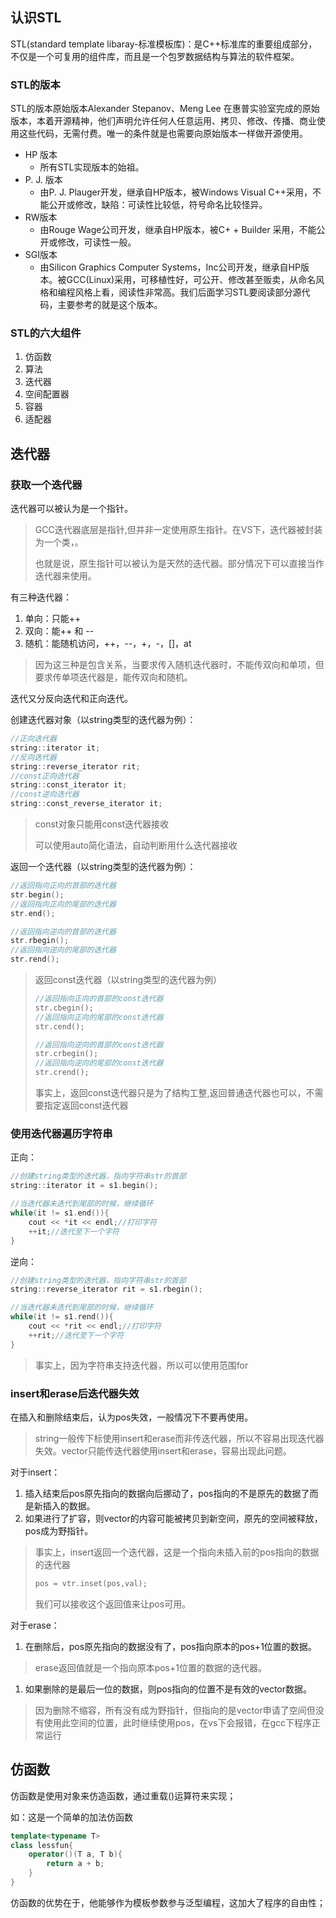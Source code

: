## 认识STL
STL(standard template libaray-标准模板库)：是C++标准库的重要组成部分，不仅是一个可复用的组件库，而且是一个包罗数据结构与算法的软件框架。
### STL的版本
STL的版本原始版本Alexander Stepanov、Meng Lee 在惠普实验室完成的原始版本，本着开源精神，他们声明允许任何人任意运用、拷贝、修改、传播、商业使用这些代码，无需付费。唯一的条件就是也需要向原始版本一样做开源使用。 

- HP 版本
	- 所有STL实现版本的始祖。
- P. J. 版本
	- 由P. J. Plauger开发，继承自HP版本，被Windows Visual C++采用，不能公开或修改，缺陷：可读性比较低，符号命名比较怪异。
- RW版本
	- 由Rouge Wage公司开发，继承自HP版本，被C+ + Builder 采用，不能公开或修改，可读性一般。
- SGI版本
	- 由Silicon Graphics Computer Systems，Inc公司开发，继承自HP版本。被GCC(Linux)采用，可移植性好，可公开、修改甚至贩卖，从命名风格和编程风格上看，阅读性非常高。我们后面学习STL要阅读部分源代码，主要参考的就是这个版本。
### STL的六大组件
1. 仿函数
2. 算法
3. 迭代器
4. 空间配置器
5. 容器
6. 适配器

## 迭代器
### 获取一个迭代器

迭代器可以被认为是一个指针。

> GCC迭代器底层是指针,但并非一定使用原生指针。在VS下，迭代器被封装为一个类，。
> 
> 也就是说，原生指针可以被认为是天然的迭代器。部分情况下可以直接当作迭代器来使用。

有三种迭代器：

1. 单向：只能++
1. 双向：能++ 和 --
2. 随机：能随机访问，++，--，+，-，\[\]，at

> 因为这三种是包含关系，当要求传入随机迭代器时，不能传双向和单项，但要求传单项迭代器是，能传双向和随机。

迭代又分反向迭代和正向迭代。

创建迭代器对象（以string类型的迭代器为例）：
```cpp
//正向迭代器
string::iterator it;
//反向迭代器
string::reverse_iterator rit;
//const正向迭代器
string::const_iterator it;
//const逆向迭代器
string::const_reverse_iterator it;
```
> const对象只能用const迭代器接收
> 
> 可以使用auto简化语法，自动判断用什么迭代器接收

返回一个迭代器（以string类型的迭代器为例）：
```cpp
//返回指向正向的首部的迭代器
str.begin();
//返回指向正向的尾部的迭代器
str.end();

//返回指向逆向的首部的迭代器
str.rbegin();
//返回指向逆向的尾部的迭代器
str.rend();
```
> 返回const迭代器（以string类型的迭代器为例）
> ```cpp
>//返回指向正向的首部的const迭代器
>str.cbegin();
>//返回指向正向的尾部的const迭代器
>str.cend();
>
>//返回指向逆向的首部的const迭代器
>str.crbegin();
>//返回指向逆向的尾部的const迭代器
>str.crend();
>```
>事实上，返回const迭代器只是为了结构工整,返回普通迭代器也可以，不需要指定返回const迭代器

### 使用迭代器遍历字符串

正向：
```cpp
//创建string类型的迭代器，指向字符串str的首部
string::iterator it = s1.begin();

//当迭代器未迭代到尾部的时候，继续循环
while(it != s1.end()){
	cout << *it << endl;//打印字符
	++it;//迭代至下一个字符
}
```
逆向：
```cpp
//创建string类型的迭代器，指向字符串str的首部
string::reverse_iterator rit = s1.rbegin();

//当迭代器未迭代到尾部的时候，继续循环
while(it != s1.rend()){
	cout << *rit << endl;//打印字符
	++rit;//迭代至下一个字符
}
```

> 事实上，因为字符串支持迭代器，所以可以使用范围for 
### insert和erase后迭代器失效
在插入和删除结束后，认为pos失效，一般情况下不要再使用。

> string一般传下标使用insert和erase而非传迭代器，所以不容易出现迭代器失效。vector只能传迭代器使用insert和erase，容易出现此问题。

对于insert：

1. 插入结束后pos原先指向的数据向后挪动了，pos指向的不是原先的数据了而是新插入的数据。
2. 如果进行了扩容，则vector的内容可能被拷贝到新空间，原先的空间被释放，pos成为野指针。
>事实上，insert返回一个迭代器，这是一个指向未插入前的pos指向的数据的迭代器
>```cpp
>pos = vtr.inset(pos,val);
>```
>我们可以接收这个返回值来让pos可用。

对于erase：

1. 在删除后，pos原先指向的数据没有了，pos指向原本的pos+1位置的数据。
> erase返回值就是一个指向原本pos+1位置的数据的迭代器。
1. 如果删除的是最后一位的数据，则pos指向的位置不是有效的vector数据。
> 因为删除不缩容，所有没有成为野指针，但指向的是vector申请了空间但没有使用此空间的位置，此时继续使用pos，在vs下会报错，在gcc下程序正常运行

## 仿函数
仿函数是使用对象来仿造函数，通过重载()运算符来实现；

如：这是一个简单的加法仿函数
```C++
template<typename T>
class lessfun{
	operator()(T a, T b){
		return a + b;
	}
}
```

仿函数的优势在于，他能够作为模板参数参与泛型编程，这加大了程序的自由性；